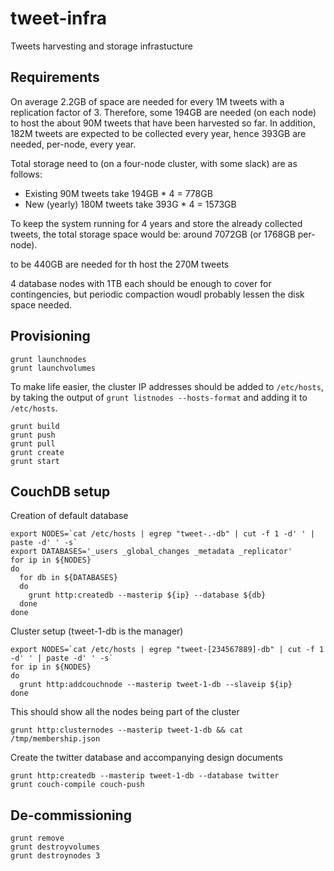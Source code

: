 # tweet-infra
Tweets harvesting and storage infrastucture

## Requirements

On average 2.2GB of space are needed for every 1M tweets with a replication factor of 3. 
Therefore, some 194GB are needed (on each node) to host the about 90M tweets that have been harvested so far.
In addition, 182M tweets are expected to be collected every year, hence 393GB are needed, per-node, every year. 

Total storage need to (on a four-node cluster, with some slack) are as follows:
* Existing 90M tweets take 194GB * 4 = 778GB 
* New (yearly) 180M tweets take 393G * 4 = 1573GB 

To keep the system running for 4 years and store the already collected tweets, the total storage space would be:
around 7072GB (or 1768GB per-node).


 to be 440GB are needed for th host the 270M tweets 

4 database nodes with 1TB each should be enough to cover for contingencies, but periodic compaction woudl probably 
lessen the disk space needed. 


## Provisioning

```
grunt launchnodes 
grunt launchvolumes
```

To make life easier, the cluster IP addresses should be added to `/etc/hosts`, by
taking the output of `grunt listnodes --hosts-format` and adding it to `/etc/hosts`. 

```
grunt build 
grunt push
grunt pull
grunt create
grunt start
```


## CouchDB setup

Creation of default database
```
export NODES=`cat /etc/hosts | egrep "tweet-.-db" | cut -f 1 -d' ' | paste -d' ' -s`
export DATABASES='_users _global_changes _metadata _replicator'
for ip in ${NODES}
do
  for db in ${DATABASES}
  do
    grunt http:createdb --masterip ${ip} --database ${db}
  done
done
```

Cluster setup (tweet-1-db is the manager)
```
export NODES=`cat /etc/hosts | egrep "tweet-[234567889]-db" | cut -f 1 -d' ' | paste -d' ' -s`
for ip in ${NODES}
do
  grunt http:addcouchnode --masterip tweet-1-db --slaveip ${ip}
done
```

This should show all the nodes being part of the cluster
```
grunt http:clusternodes --masterip tweet-1-db && cat /tmp/membership.json
```

Create the twitter database and accompanying design documents
```
grunt http:createdb --masterip tweet-1-db --database twitter
grunt couch-compile couch-push 
```


## De-commissioning

```
grunt remove
grunt destroyvolumes
grunt destroynodes 3
```
